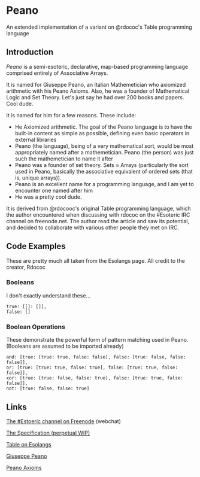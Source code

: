 # Peano
An extended implementation of a variant on @rdococ's Table programming language

## Introduction
*Peano* is a semi-esoteric, declarative, map-based programming language comprised entirely of Associative Arrays.

It is named for Giuseppe Peano, an Italian Mathemetician who axiomized arithmetic with his Peano Axioms. Also, he was a founder of Mathematical Logic and Set Theory. Let's just say he had over 200 books and papers. Cool dude.

It is named for him for a few reasons. These include:
* He Axiomized arithmetic. The goal of the Peano language is to have the built-in content as simple as possible, defining even basic operators in external libraries
* Peano (the language), being of a very mathematical sort, would be most appropriately named after a mathemetician. Peano (the person) was just such the mathemetician to name it after
* Peano was a founder of set theory. Sets ≈ Arrays (particularly the sort used in Peano, basically the associative equivalent of ordered sets (that is, unique arrays)).
* Peano is an excellent name for a programming language, and I am yet to encounter one named after him
* He was a pretty cool dude.

It is derived from @rdocooc's original Table programming language, which the author encountered when discussing with rdococ on the
#Esoteric IRC channel on freenode.net. The author read the article and saw its potential, and decided to collaborate with various
other people they met on IRC.

## Code Examples
These are pretty much all taken from the Esolangs page. All credit to the creator, Rdococ
### Booleans
I don't exactly understand these...
```
true: [[]: []],
false: []
```
### Boolean Operations
These demonstrate the powerful form of pattern matching used in Peano. (Booleans are assumed to be imported already)
```
and: [true: [true: true, false: false], false: [true: false, false: false]],
or: [true: [true: true, false: true], false: [true: true, false: false]],
xor: [true: [true: false, false: true], false: [true: true, false: false]],
not: [true: false, false: true]
```

## Links
[The #Estoeric channel on Freenode](http://webchat.freenode.net/?channels=esoteric&uio=d4) (webchat)

[The Specification (perpetual WIP)](https://docs.google.com/document/d/15IhFJ9patZ-CINalHAyDMTxfdwyopGnkiZBtAljBVYY/edit?usp=sharing)

[Table on Esolangs](http://esolangs.org/wiki/Table)

[Giuseppe Peano](https://en.wikipedia.org/wiki/Giuseppe_Peano)

[Peano Axioms](https://en.wikipedia.org/wiki/Peano_axioms)
